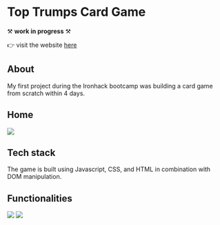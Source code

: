 # Top Trumps Card Game

⚒️ **work in progress** ⚒️

👉  visit the website [here](https://aylinuenal.github.io/TopTrumpsCardGame/)


## About

My first project during the Ironhack bootcamp was building a card game from scratch within 4 days.

## Home

 <img src="https://res.cloudinary.com/dfy5clpwn/image/upload/v1617810583/Websites%20storage/Bildschirmfoto_2021-04-07_um_16.49.10_qa8ysk.png">


## Tech stack

The game is built using Javascript, CSS, and HTML in combination with DOM manipulation.

## Functionalities


  <img src="https://res.cloudinary.com/dfy5clpwn/image/upload/v1617810509/Websites%20storage/Bildschirmfoto_2021-04-07_um_16.46.06_zniuji.png">
  <img src="https://res.cloudinary.com/dfy5clpwn/image/upload/v1617810493/Websites%20storage/Bildschirmfoto_2021-04-07_um_16.47.32_cnft6r.png">
